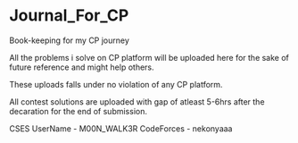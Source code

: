 # Journal_For_CP
Book-keeping for my CP journey


All the problems i solve on CP platform will be uploaded here for the sake of future reference and might help others.

These uploads falls under no violation of any CP platform.

All contest solutions are uploaded with gap of atleast 5-6hrs after the decaration for the end of submission.

CSES UserName - M00N_WALK3R
CodeForces - nekonyaaa
